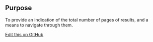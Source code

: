 ## Purpose

To provide an indication of the total number of pages of results, and a means to navigate through them.

[Edit this on GitHub](https://github.com/wellcomecollection/wellcomecollection.org/edit/master/common/views/components/Pagination/README.md)
